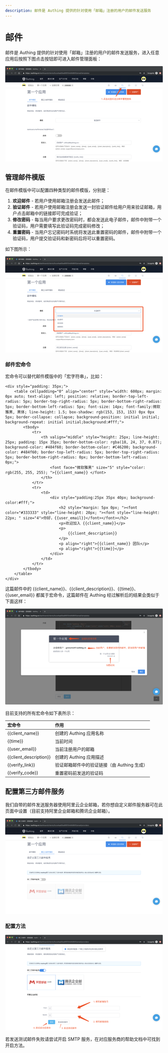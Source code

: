 ```yaml
---
description: 邮件是 Authing 提供的针对使用「邮箱」注册的用户的邮件发送服务
---
```


# 邮件

邮件是 Authing 提供的针对使用「邮箱」注册的用户的邮件发送服务，进入任意应用后按照下图点击按钮即可进入邮件管理面板：

![](../.gitbook/assets/image%20%28234%29.png)

## 管理邮件模版

在邮件模版中可以配置四种类型的邮件模版，分别是：

1. **欢迎邮件** - 若用户使用邮箱注册会发送此邮件；
2. **验证邮件** - 若用户使用邮箱注册会发送一封验证邮件给用户用来验证邮箱，用户点击邮箱中的链接即可完成验证；
3. **修改密码** - 每当用户要求更改密码时，都会发送此电子邮件，邮件中附带一个验证码，用户需要填写此验证码完成密码修改；
4. **重置密码** - 当用户忘记密码时系统将发送此重置密码的邮件，邮件中附带一个验证码，用户提交验证码和新密码后将可以重置密码。

如下图所示：

![](../.gitbook/assets/image%20%28287%29.png)

### 邮件宏命令

宏命令可以替代邮件模版中的「宏字符串」，比如：

```markup
<div style="padding: 35px;">
	<table cellpadding="0" align="center" style="width: 600px; margin: 0px auto; text-align: left; position: relative; border-top-left-radius: 5px; border-top-right-radius: 5px; border-bottom-right-radius: 5px; border-bottom-left-radius: 5px; font-size: 14px; font-family:微软雅黑, 黑体; line-height: 1.5; box-shadow: rgb(153, 153, 153) 0px 0px 5px; border-collapse: collapse; background-position: initial initial; background-repeat: initial initial;background:#fff;">
		<tbody>
			<tr>
				<th valign="middle" style="height: 25px; line-height: 25px; padding: 15px 35px; border-bottom-color: rgba(18, 24, 37, 0.87); background-color: #484f60; border-bottom-color: #C46200; background-color: #484f60; border-top-left-radius: 5px; border-top-right-radius: 5px; border-bottom-right-radius: 0px; border-bottom-left-radius: 0px;">
					<font face="微软雅黑" size="5" style="color: rgb(255, 255, 255); ">{{client_name}} </font>
				</th>
			</tr>
			<tr>
				<td>
					<div style="padding:25px 35px 40px; background-color:#fff;">
						<h2 style="margin: 5px 0px; "><font color="#333333" style="line-height: 20px; "><font style="line-height: 22px; " size="4">你好，{{user_email}}</font></font></h2>
						<p>欢迎加入 {{client_name}}</p>
						<p>
							{{client_description}}
						</p>
						<p align="right">{{client_name}} 团队</p>
						<p align="right">{{time}}</p>
					</div>
				</td>
			</tr>
		</tbody>
	</table>
</div>
```

这篇邮件中的 {{client\_name}}、{{client\_description}}、{{time}}、{{user\_email}} 都属于宏命令，这篇邮件在 Authing 经过解析后的结果会类似于下面这样：

![](../.gitbook/assets/image%20%2857%29.png)

目前支持的所有宏命令如下表所示：

| 宏命令 | 作用 |
| :--- | :--- |
| {{client\_name}} | 创建的 Authing 应用名称 |
| {{time}} | 当前时间 |
| {{user\_email}} | 当前注册用户的邮箱 |
| {{client\_description}} | 创建的 Authing 应用描述 |
| {{verify\_link}} | 验证邮箱邮件中的验证链接（由 Authing 生成） |
| {{verify\_code}} | 重置密码前发送的验证码 |

## 配置第三方邮件服务

我们自带的邮件发送服务器使用阿里云企业邮箱，若你想自定义邮件服务器可在此页面中设置（目前支持阿里企业邮箱和腾讯企业邮箱）。

![](../.gitbook/assets/image%20%28122%29.png)

### 配置方法

![](../.gitbook/assets/image%20%28217%29.png)

若发送测试邮件失败请尝试开启 SMTP 服务，在对应服务商的帮助文档中可找到开启方法。

